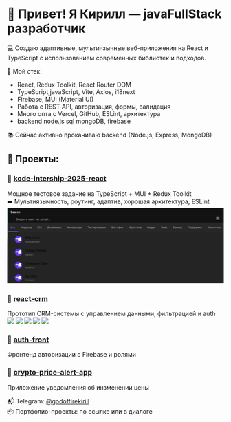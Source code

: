 # 👋 Привет! Я Кирилл — javaFullStack разработчик

💻 Создаю адаптивные, мультиязычные веб-приложения на React и TypeScript с использованием современных библиотек и подходов.  

🚀 Мой стек:
- React, Redux Toolkit, React Router DOM
- TypeScript,javaScript, Vite, Axios, i18next
- Firebase, MUI (Material UI)
- Работа с REST API, авторизация, формы, валидация
- Много опта с Vercel, GitHub, ESLint, архитектура
- backend node.js sql mongoDB, firebase 

📚 Сейчас активно прокачиваю backend (Node.js, Express, MongoDB)


## 💼 Проекты:

### 🔹 [kode-intership-2025-react](https://github.com/godoffirekirill/kode-intership-2025-react)  
Мощное тестовое задание на TypeScript + MUI + Redux Toolkit  
➡️ Мультиязычность, роутинг, адаптив, хорошая архитектура, ESLint
![Темная тема](https://github.com/godoffirekirill/kode-intership-2025-react/blob/main/screenshots/Screenshot%202025-04-17%20at%2008.20.16.png?raw=true)

### 🔹 [react-crm](https://github.com/godoffirekirill/car-crm-vite)  
Прототип CRM-системы с управлением данными, фильтрацией и auth
![](https://github.com/godoffirekirill/car-crm-vite/blob/develop/screenshots/Screenshot%202025-04-17%20at%2008.53.33.png?raw=true)
![](https://github.com/godoffirekirill/car-crm-vite/blob/develop/screenshots/Screenshot%202025-04-17%20at%2008.53.47.png?raw=true)
![](https://github.com/godoffirekirill/car-crm-vite/blob/develop/screenshots/Screenshot%202025-04-17%20at%2008.53.56.png?raw=true)
![](https://github.com/godoffirekirill/car-crm-vite/blob/develop/screenshots/Screenshot%202025-04-17%20at%2008.54.17.png?raw=true)
![](https://github.com/godoffirekirill/car-crm-vite/blob/develop/screenshots/Screenshot%202025-04-17%20at%2009.07.17.png?raw=true)

### 🔹 [auth-front](https://github.com/godoffirekirill/auth-front)  
Фронтенд авторизации с Firebase и ролями

### 🔹 [crypto-price-alert-app](https://github.com/godoffirekirill/crypto-price-alert-app)  
Приложение уведомления об инзменении цены 



📬 Telegram: [@godoffirekirill](https://t.me/@godoffirekirill13)  
📦 Портфолио-проекты: по ссылке или в диалоге

